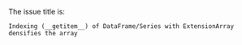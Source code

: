 The issue title is:

```text
Indexing (__getitem__) of DataFrame/Series with ExtensionArray densifies the array
```
